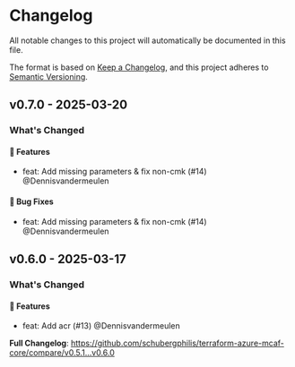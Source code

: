 # Changelog

All notable changes to this project will automatically be documented in this file.

The format is based on [Keep a Changelog](https://keepachangelog.com/en/1.0.0/), and this project adheres to [Semantic Versioning](https://semver.org/spec/v2.0.0.html).

## v0.7.0 - 2025-03-20

### What's Changed

#### 🚀 Features

* feat: Add missing parameters & fix non-cmk (#14) @Dennisvandermeulen

#### 🐛 Bug Fixes

* feat: Add missing parameters & fix non-cmk (#14) @Dennisvandermeulen

## v0.6.0 - 2025-03-17

### What's Changed

#### 🚀 Features

* feat: Add acr (#13) @Dennisvandermeulen

**Full Changelog**: https://github.com/schubergphilis/terraform-azure-mcaf-core/compare/v0.5.1...v0.6.0
